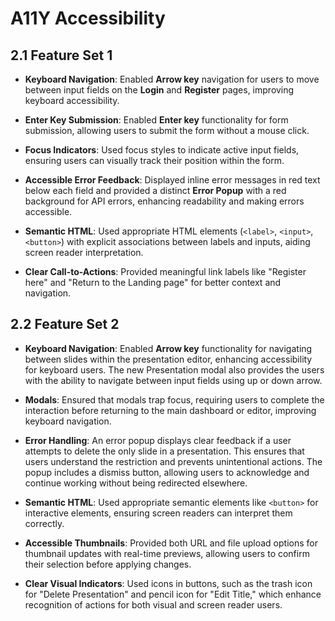 # A11Y Accessibility

## 2.1 Feature Set 1

- **Keyboard Navigation**: Enabled **Arrow key** navigation for users to move 
between input fields on the **Login** and **Register** pages, improving keyboard 
accessibility.

- **Enter Key Submission**: Enabled **Enter key** functionality for form 
submission, allowing users to submit the form without a mouse click.

- **Focus Indicators**: Used focus styles to indicate active input fields, 
ensuring users can visually track their position within the form.

- **Accessible Error Feedback**: Displayed inline error messages in red text 
below each field and provided a distinct **Error Popup** with a red background 
for API errors, enhancing readability and making errors accessible.

- **Semantic HTML**: Used appropriate HTML elements (`<label>`, `<input>`, 
`<button>`) with explicit associations between labels and inputs, aiding screen 
reader interpretation.

- **Clear Call-to-Actions**: Provided meaningful link labels like 
"Register here" and "Return to the Landing page" for better context and 
navigation.

## 2.2 Feature Set 2

- **Keyboard Navigation**: Enabled **Arrow key** functionality for navigating 
between slides within the presentation editor, enhancing accessibility for 
keyboard users. The new Presentation modal also provides the users with the
ability to navigate between input fields using up or down arrow.

- **Modals**: Ensured that modals trap focus, requiring users to 
complete the interaction before returning to the main dashboard or editor, 
improving keyboard navigation.

- **Error Handling**: An error popup displays clear feedback if a user 
attempts to delete the only slide in a presentation. This ensures that users 
understand the restriction and prevents unintentional actions. The popup includes a dismiss button, allowing users to acknowledge and continue working without being redirected elsewhere.

- **Semantic HTML**: Used appropriate semantic elements like `<button>` for 
interactive elements, ensuring screen readers can interpret them correctly.

- **Accessible Thumbnails**: Provided both URL and file upload options for 
thumbnail updates with real-time previews, allowing users to confirm their 
selection before applying changes.

- **Clear Visual Indicators**: Used icons in buttons, such as the trash icon 
for "Delete Presentation" and pencil icon for "Edit Title," which enhance 
recognition of actions for both visual and screen reader users.
